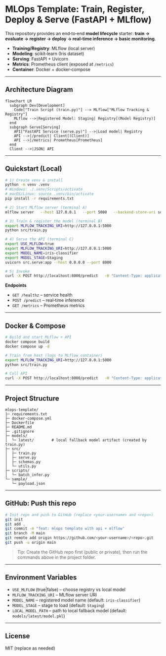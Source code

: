 # MLOps Template: Train, Register, Deploy & Serve (FastAPI + MLflow)

This repository provides an end‑to‑end **model lifecycle** starter: **train → evaluate → register → deploy → real‑time inference → basic monitoring**.

- **Training/Registry**: MLflow (local server)
- **Modeling**: scikit‑learn (Iris dataset)
- **Serving**: FastAPI + Uvicorn
- **Metrics**: Prometheus client (exposed at `/metrics`)
- **Container**: Docker + docker‑compose

---

## Architecture Diagram

```mermaid
flowchart LR
  subgraph Dev[Development]
    Code["Train Script (train.py)"] --> MLflow["MLflow Tracking & Registry"]
    MLflow -->|Registered Model: Staging| Registry[(Model Registry)]
  end
  subgraph Serve[Serving]
    API["FastAPI Service (serve.py)"] -->|Load model| Registry
    API -->|/predict| Client[(Client)]
    API -->|/metrics| Prometheus[Prometheus]
  end
  Client -->|JSON| API
```

---

## Quickstart (Local)

```bash
# 1) Create venv & install
python -m venv .venv
# Windows: ./.venv/Scripts/activate
# macOS/Linux: source .venv/bin/activate
pip install -r requirements.txt

# 2) Start MLflow server (terminal A)
mlflow server   --host 127.0.0.1   --port 5000   --backend-store-uri sqlite:///mlflow.db   --default-artifact-root ./mlruns

# 3) Train & register the model (terminal B)
export MLFLOW_TRACKING_URI=http://127.0.0.1:5000
python src/train.py

# 4) Serve the API (terminal C)
export USE_MLFLOW=true
export MLFLOW_TRACKING_URI=http://127.0.0.1:5000
export MODEL_NAME=iris-classifier
export MODEL_STAGE=Staging
uvicorn src.serve:app --host 0.0.0.0 --port 8000

# 5) Invoke
curl -X POST http://localhost:8000/predict   -H "Content-Type: application/json"   -d @sample/payload.json
```

**Endpoints**
- `GET /healthz` – service health
- `POST /predict` – real‑time inference
- `GET /metrics` – Prometheus metrics

---

## Docker & Compose

```bash
# Build and start MLflow + API
docker compose build
docker compose up -d

# Train from host (logs to MLflow container)
export MLFLOW_TRACKING_URI=http://127.0.0.1:5000
python src/train.py

# Call API
curl -X POST http://localhost:8000/predict   -H "Content-Type: application/json"   -d @sample/payload.json
```

---

## Project Structure

```
mlops-template/
├─ requirements.txt
├─ docker-compose.yml
├─ Dockerfile
├─ README.md
├─ .gitignore
├─ models/
│  └─ latest/        # local fallback model artifact (created by train.py)
├─ src/
│  ├─ train.py
│  ├─ serve.py
│  ├─ schemas.py
│  └─ utils.py
├─ scripts/
│  └─ batch_infer.py
└─ sample/
   └─ payload.json
```

---

## GitHub: Push this repo

```bash
# Init repo and push to GitHub (replace <your-username> and <repo>)
git init
git add .
git commit -m "feat: mlops template with api + mlflow"
git branch -M main
git remote add origin https://github.com/<your-username>/<repo>.git
git push -u origin main
```

> Tip: Create the GitHub repo first (public or private), then run the commands above in the project folder.

---

## Environment Variables
- `USE_MLFLOW` (true|false) – choose registry vs local model
- `MLFLOW_TRACKING_URI` – MLflow server URI
- `MODEL_NAME` – registered model name (default: `iris-classifier`)
- `MODEL_STAGE` – stage to load (default: `Staging`)
- `LOCAL_MODEL_PATH` – path to local fallback model (default: `models/latest/model.pkl`)

---

## License
MIT (replace as needed)
